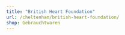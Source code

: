 ```yaml
---
title: "British Heart Foundation"
url: /cheltenham/british-heart-foundation/
shop: Gebrauchtwaren
---
```

